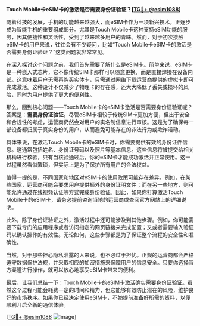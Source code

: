**Touch Mobile卡eSIM卡的激活是否需要身份证验证？[[TG💪+ @esim1088](https://t.me/s/esim1088)]**

随着科技的发展，手机的功能越来越强大，而eSIM卡作为一项新兴技术，正逐步成为智能手机的重要组成部分。尤其是Touch Mobile卡这种支持eSIM功能的服务，因其便捷性和灵活性，受到了越来越多用户的青睐。然而，对于初次接触eSIM卡的用户来说，往往会有不少疑问，比如“Touch Mobile卡eSIM卡的激活是否需要身份证验证？”这类问题就非常常见。

在深入探讨这个问题之前，我们首先需要了解什么是eSIM卡。简单来说，eSIM卡是一种嵌入式芯片，它不像传统SIM卡那样可以随意更换，而是直接焊接在设备内部。这意味着用户无需再购买实体卡，只需通过网络下载运营商提供的虚拟卡即可完成激活。这种设计不仅减少了物理卡的存在感，还大大降低了丢失或损坏的风险，同时为用户提供了更大的便利性。

那么，回到核心问题——Touch Mobile卡的eSIM卡激活是否需要身份证验证呢？答案是：**需要身份证验证**。尽管eSIM卡相较于传统SIM卡更加方便，但出于安全和合规性的考虑，运营商仍然会对用户的实名制信息进行审核。这是为了确保每一部设备都归属于真实身份的用户，从而避免可能存在的非法行为或欺诈活动。

具体来说，在激活Touch Mobile卡的eSIM卡时，你需要提供有效的身份证件信息。这通常包括姓名、身份证号码以及照片等基本信息。这些信息将被提交给相关机构进行核验，只有当核验通过后，你的eSIM卡才能成功激活并正常使用。这一过程虽然看似繁琐，但实际上是为了保护所有用户的合法权益。

值得一提的是，不同国家和地区对eSIM卡的使用政策可能存在差异。例如，在某些国家，运营商可能会要求用户提供额外的身份证明文件；而在另一些地方，则可能允许通过在线视频认证等方式完成身份验证。因此，如果你打算激活Touch Mobile卡的eSIM卡，请务必提前咨询当地的运营商或查阅官方网站上的详细说明。

此外，除了身份证验证之外，激活过程中还可能涉及到其他步骤。例如，你可能需要下载专门的应用程序或者访问指定的网页链接来完成配置；又或者需要输入验证码以确认操作的有效性。无论如何，这些步骤都是为了保证整个流程的安全性和准确性。

当然，对于那些担心隐私泄露的人来说，也不必过于担忧。正规的运营商都会严格遵守数据保护法规，并采取相应的加密措施来保障用户的信息安全。只要你选择官方渠道进行操作，就可以放心地享受eSIM卡带来的便利。

最后，让我们总结一下：Touch Mobile卡的eSIM卡激活确实需要身份证验证。虽然这个过程可能会耗费一定的时间和精力，但它能够有效防止潜在的风险，维护良好的市场秩序。如果你已经决定使用eSIM卡，不妨提前准备好所需的资料，以便顺利开启全新的通信体验。

[[TG💪+ @esim1088](https://t.me/s/esim1088) ![Image](https://i.postimg.cc/4NQfJmqS/Snipaste-2025-05-13-00-14-12.png)]